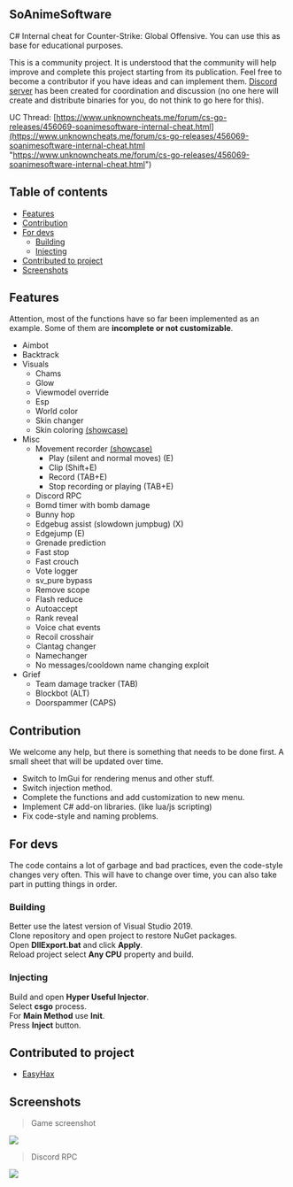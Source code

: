 ## SoAnimeSoftware

C# Internal cheat for Counter-Strike: Global Offensive. You can use this as base for educational purposes.

This is a community project. It is understood that the community will help improve and complete this project starting from its publication. Feel free to become a contributor if you have ideas and can implement them. [Discord server](https://discord.gg/Hww4wW4yVV "Discord server") has been created for coordination and discussion (no one here will create and distribute binaries for you, do not think to go here for this).  

UC Thread: [https://www.unknowncheats.me/forum/cs-go-releases/456069-soanimesoftware-internal-cheat.html](https://www.unknowncheats.me/forum/cs-go-releases/456069-soanimesoftware-internal-cheat.html "https://www.unknowncheats.me/forum/cs-go-releases/456069-soanimesoftware-internal-cheat.html")

## Table of contents

- [Features](#features)
- [Contribution](#contribution)
- [For devs](#for-devs)
  - [Building](#building)
  - [Injecting](#injecting)
- [Contributed to project](#contributed-to-project)
- [Screenshots](#screenshots)

## Features

Attention, most of the functions have so far been implemented as an example. Some of them are **incomplete or not customizable**.

+ Aimbot
+ Backtrack
+ Visuals
	+ Chams
	+ Glow
	+ Viewmodel override
	+ Esp
	+ World color
	+ Skin changer
	+ Skin coloring [(showcase)](https://www.youtube.com/watch?v=jY6xnzaMk-c&ab_channel=yamadabestgirl "(showcase)")
+ Misc
	+ Movement recorder [(showcase)](https://www.youtube.com/watch?v=BEB8RJT0Ed0 "(showcase)")
		+ Play (silent and normal moves) (E)
		+ Clip (Shift+E)
		+ Record (TAB+E)
		+ Stop recording or playing (TAB+E)
	+ Discord RPC
	+ Bomd timer with bomb damage
	+ Bunny hop
	+ Edgebug assist (slowdown jumpbug) (X)
	+ Edgejump (E)
	+ Grenade prediction
	+ Fast stop
	+ Fast crouch
	+ Vote logger
	+ sv_pure bypass
	+ Remove scope
	+ Flash reduce
	+ Autoaccept
	+ Rank reveal
	+ Voice chat events
    + Recoil crosshair
    + Clantag changer
    + Namechanger
	+ No messages/cooldown name changing exploit
+ Grief
	+ Team damage tracker (TAB)
	+ Blockbot (ALT)
	+ Doorspammer (CAPS)

## Contribution

We welcome any help, but there is something that needs to be done first. A small sheet that will be updated over time.
+ Switch to ImGui for rendering menus and other stuff.
+ Switch injection method.
+ Complete the functions and add customization to new menu.
+ Implement C# add-on libraries. (like lua/js scripting)
+ Fix code-style and naming problems.

## For devs

The code contains a lot of garbage and bad practices, even the code-style changes very often. This will have to change over time, you can also take part in putting things in order.

### Building

Better use the latest version of Visual Studio 2019.  
Clone repository and open project to restore NuGet packages.  
Open **DllExport.bat** and click **Apply**.  
Reload project select **Any CPU** property and build.  

### Injecting

Build and open **Hyper Useful Injector**.  
Select **csgo** process.  
For **Main Method** use **Init**.  
Press **Inject** button.

## Contributed to project
+ [EasyHax](https://github.com/EasyHax "EasyHax")

## Screenshots

> Game screenshot

![](https://github.com/sagirilover/SoAnimeSoftware/blob/main/Screenshots/main.jpg?raw=true)

> Discord RPC

![](https://github.com/sagirilover/SoAnimeSoftware/blob/main/Screenshots/rpc.jpg?raw=true)